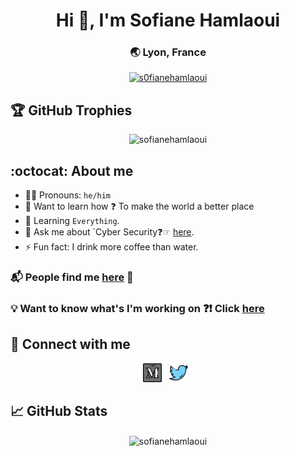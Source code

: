 
<h1 align="center">Hi 👋, I'm Sofiane Hamlaoui</h1>
<h3 align="center">🌏 Lyon, France</h3>


<div align="center">
  
<p align="center"><a href="https://twitter.com/s0fianehamlaoui" target="blank"><img src="https://img.shields.io/twitter/follow/s0fianehamlaoui?logo=twitter&style=for-the-badge" alt="s0fianehamlaoui" /></a></p>

</div>

## 🏆 GitHub Trophies

<p align="center"><img src="https://github-profile-trophy.vercel.app/?username=sofianehamlaoui&theme=onedark" alt="sofianehamlaoui" /></a></p>



## :octocat: About me 

- 👩🏻 Pronouns: `he/him` 
- 👀 Want to learn how ❓ To make the world a better place
- 🌱 Learning `Everything`.
- 💬 Ask me about `Cyber Security❓☞ [here](https://twitter.com/S0fianeHamlaoui).
- ⚡ Fun fact: I drink more coffee than water.

### 📬 People find me [here](https://twitter.com/S0fianeHamlaoui) 🌿

### 💡 Want to know what's I'm working on ❓❗️ Click [here](https://twitter.com/S0fianeHamlaoui) 

## 🔗 Connect with me 


<p align='center'> 
<a href="https://medium.com/@SofianeHamlaoui"><img height="30" src="https://raw.githubusercontent.com/SofianeHamlaoui/SofianeHamlaoui/master/icons/medium.png?raw=true"></a>&nbsp;&nbsp;
<a href="https://twitter.com/S0fianeHamlaoui"><img height="30" src="https://raw.githubusercontent.com/SofianeHamlaoui/SofianeHamlaoui/master/icons/twitter.png?raw=true"></a>&nbsp;&nbsp;
</div>


## &#x1f4c8; GitHub Stats

<div align="center">

<p><img align="center" src="https://github-readme-streak-stats.herokuapp.com/?user=sofianehamlaoui&theme=gotham" alt="sofianehamlaoui" /></p>

</div>

